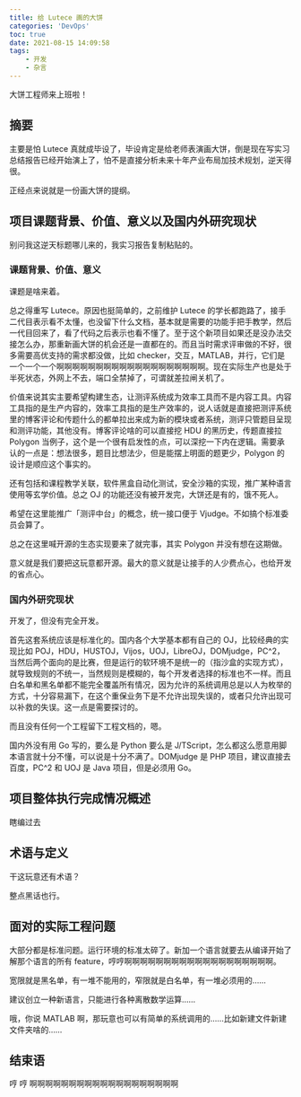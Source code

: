 ```yaml
---
title: 给 Lutece 画的大饼
categories: 'DevOps'
toc: true
date: 2021-08-15 14:09:58
tags:
	- 开发
	- 杂言
---
```


大饼工程师来上班啦！

<!-- more -->

## 摘要

主要是怕 Lutece 真就成毕设了，毕设肯定是给老师表演画大饼，倒是现在写实习总结报告已经开始演上了，怕不是直接分析未来十年产业布局加技术规划，逆天得很。

正经点来说就是一份画大饼的提纲。

## 项目课题背景、价值、意义以及国内外研究现状

别问我这逆天标题哪儿来的，我实习报告复制粘贴的。

### 课题背景、价值、意义

课题是啥来着。

总之得重写 Lutece。原因也挺简单的，之前维护 Lutece 的学长都跑路了，接手二代目表示看不太懂，也没留下什么文档，基本就是需要的功能手把手教学，然后一代目回来了，看了代码之后表示也看不懂了。至于这个新项目如果还是没办法交接怎么办，那重新画大饼的机会还是一直都在的。而且当时需求评审做的不好，很多需要高优支持的需求都没做，比如 checker，交互，MATLAB，并行，它们是一个一个一个啊啊啊啊啊啊啊啊啊啊啊啊啊啊啊啊啊啊啊。现在实际生产也是处于半死状态，外网上不去，端口全禁掉了，可谓就差拉闸关机了。

价值来说其实主要希望构建生态，让测评系统成为效率工具而不是内容工具。内容工具指的是生产内容的，效率工具指的是生产效率的，说人话就是直接把测评系统里的博客评论和传题什么的都单拉出来成为新的模块或者系统，测评只管题目呈现和测评功能，其他没有。博客评论啥的可以直接挖 HDU 的黑历史，传题直接拉 Polygon 当例子，这个是一个很有启发性的点，可以深挖一下内在逻辑。需要承认的一点是：想法很多，题目比想法少，但是能摆上明面的题更少，Polygon 的设计是顺应这个事实的。

还有包括和课程教学关联，软件黑盒自动化测试，安全沙箱的实现，推广某种语言使用等玄学价值。总之 OJ 的功能还没有被开发完，大饼还是有的，饿不死人。

希望在这里能推广「测评中台」的概念，统一接口便于 Vjudge。不如搞个标准委员会算了。

总之在这里喊开源的生态实现要来了就完事，其实 Polygon 并没有想在这期做。

意义就是我们要把这玩意都开源。最大的意义就是让接手的人少费点心，也给开发的省点心。

### 国内外研究现状

开发了，但没有完全开发。

首先这套系统应该是标准化的。国内各个大学基本都有自己的 OJ，比较经典的实现比如 POJ，HDU，HUSTOJ，Vijos，UOJ，LibreOJ，DOMjudge，PC^2，当然后两个面向的是比赛，但是运行的软环境不是统一的（指沙盒的实现方式），就导致规则的不统一，当然规则是模糊的，每个开发者选择的标准也不一样。而且白名单和黑名单都不能完全覆盖所有情况，因为允许的系统调用总是以人为枚举的方式，十分容易漏下，在这个重保业务下是不允许出现失误的，或者只允许出现可以补救的失误。这一点是需要探讨的。

而且没有任何一个工程留下工程文档的，嗯。

国内外没有用 Go 写的，要么是 Python 要么是 J/TScript，怎么都这么愿意用脚本语言就十分不懂，可以说是十分不满了。DOMjudge 是 PHP 项目，建议直接去百度，PC^2 和 UOJ 是 Java 项目，但是必须用 Go。

## 项目整体执行完成情况概述

瞎编过去

## 术语与定义

干这玩意还有术语？

整点黑话也行。

## 面对的实际工程问题

大部分都是标准问题。运行环境的标准太碎了。新加一个语言就要去从编译开始了解那个语言的所有 feature，哼哼啊啊啊啊啊啊啊啊啊啊啊啊啊啊啊啊啊啊啊。

宽限就是黑名单，有一堆不能用的，窄限就是白名单，有一堆必须用的……

建议创立一种新语言，只能进行各种离散数学运算……

哦，你说 MATLAB 啊，那玩意也可以有简单的系统调用的……比如新建文件新建文件夹啥的……

## 结束语

哼 哼 啊啊啊啊啊啊啊啊啊啊啊啊啊啊啊啊啊啊啊
